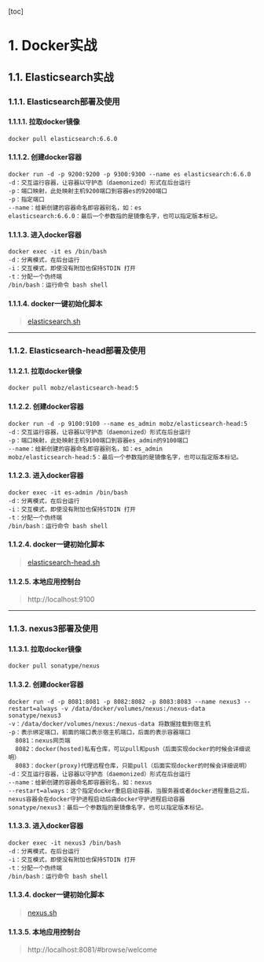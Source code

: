 [toc]

# 1. Docker实战
## 1.1. Elasticsearch实战
### 1.1.1. Elasticsearch部署及使用
#### 1.1.1.1. 拉取docker镜像
```
docker pull elasticsearch:6.6.0
```
#### 1.1.1.2. 创建docker容器 
```
docker run -d -p 9200:9200 -p 9300:9300 --name es elasticsearch:6.6.0
-d：交互运行容器，让容器以守护态（daemonized）形式在后台运行
-p：端口映射，此处映射主机9200端口到容器es的9200端口
-p：指定端口
--name：给新创建的容器命名即容器别名，如：es
elasticsearch:6.6.0：最后一个参数指的是镜像名字，也可以指定版本标记。
```
#### 1.1.1.3. 进入docker容器
```
docker exec -it es /bin/bash
-d：分离模式，在后台运行
-i：交互模式，即使没有附加也保持STDIN 打开
-t：分配一个伪终端
/bin/bash：运行命令 bash shell
```

#### 1.1.1.4. docker一键初始化脚本

> [elasticsearch.sh](https://github.com/xiaoyaojiugui/leisure-docker/blob/master/foundations/elasticsearch/elasticsearch.sh)

-----
### 1.1.2. Elasticsearch-head部署及使用
#### 1.1.2.1. 拉取docker镜像
```
docker pull mobz/elasticsearch-head:5
```
#### 1.1.2.2. 创建docker容器 
```
docker run -d -p 9100:9100 --name es_admin mobz/elasticsearch-head:5
-d：交互运行容器，让容器以守护态（daemonized）形式在后台运行
-p：端口映射，此处映射主机9100端口到容器es_admin的9100端口
--name：给新创建的容器命名即容器别名，如：es_admin
mobz/elasticsearch-head:5：最后一个参数指的是镜像名字，也可以指定版本标记。
```
#### 1.1.2.3. 进入docker容器
```
docker exec -it es-admin /bin/bash
-d：分离模式，在后台运行
-i：交互模式，即使没有附加也保持STDIN 打开
-t：分配一个伪终端
/bin/bash：运行命令 bash shell
```

#### 1.1.2.4. docker一键初始化脚本

> [elasticsearch-head.sh](https://github.com/xiaoyaojiugui/leisure-docker/blob/master/foundations/elasticsearch/elasticsearch-head.sh)

#### 1.1.2.5. 本地应用控制台
> http://localhost:9100

-----
### 1.1.3. nexus3部署及使用
#### 1.1.3.1. 拉取docker镜像
```
docker pull sonatype/nexus
```
#### 1.1.3.2. 创建docker容器 
```
docker run -d -p 8081:8081 -p 8082:8082 -p 8083:8083 --name nexus3 --restart=always -v /data/docker/volumes/nexus:/nexus-data sonatype/nexus3
-v：/data/docker/volumes/nexus:/nexus-data 将数据挂载到宿主机
-p：表示绑定端口，前面的端口表示宿主机端口，后面的表示容器端口
  8081：nexus网页端 
  8082：docker(hosted)私有仓库，可以pull和push（后面实现docker的时候会详细说明）
  8083：docker(proxy)代理远程仓库，只能pull（后面实现docker的时候会详细说明）
-d：交互运行容器，让容器以守护态（daemonized）形式在后台运行
--name：给新创建的容器命名即容器别名，如：nexus
--restart=always：这个指定docker重启启动容器，当服务器或者docker进程重启之后，nexus容器会在docker守护进程启动后由docker守护进程启动容器
sonatype/nexus3：最后一个参数指的是镜像名字，也可以指定版本标记。
```
#### 1.1.3.3. 进入docker容器
```
docker exec -it nexus3 /bin/bash
-d：分离模式，在后台运行
-i：交互模式，即使没有附加也保持STDIN 打开
-t：分配一个伪终端
/bin/bash：运行命令 bash shell
```

#### 1.1.3.4. docker一键初始化脚本

> [nexus.sh](https://github.com/xiaoyaojiugui/leisure-docker/blob/master/foundations/nexus.sh)

#### 1.1.3.5. 本地应用控制台
> http://localhost:8081/#browse/welcome